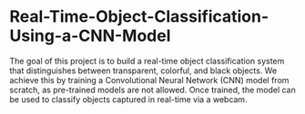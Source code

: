 # Real-Time-Object-Classification-Using-a-CNN-Model
The goal of this project is to build a real-time object classification system that distinguishes between
transparent, colorful, and black objects. We achieve this by training a Convolutional Neural Network (CNN)
model from scratch, as pre-trained models are not allowed. Once trained, the model can be used to classify
objects captured in real-time via a webcam.
